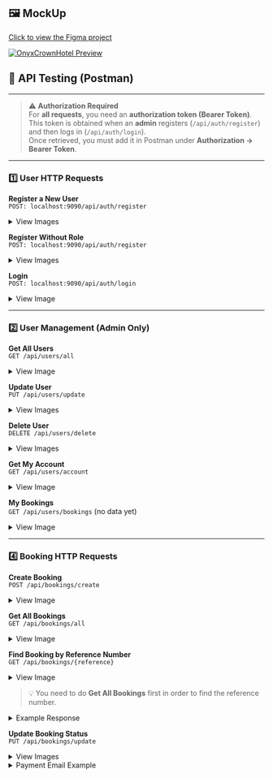 ## 🖼️ MockUp
[Click to view the Figma project](https://www.figma.com/design/RiiARqgNRd5CpYm5VHAzvB/OnyxCrownHotel?node-id=0-1&p=f&t=GYhQ6tYGtqEKdx9E-0)

[![OnyxCrownHotel Preview](https://github.com/user-attachments/assets/0e1facdc-86c0-4f44-a4cc-ab175dd31bb4)](https://www.figma.com/design/RiiARqgNRd5CpYm5VHAzvB/OnyxCrownHotel?node-id=0-1&p=f&t=GYhQ6tYGtqEKdx9E-0)

## 🧪 API Testing (Postman)

---
> ⚠️ **Authorization Required**  
> For **all requests**, you need an **authorization token (Bearer Token)**.  
> This token is obtained when an **admin** registers (`/api/auth/register`) and then logs in (`/api/auth/login`).  
> Once retrieved, you must add it in Postman under **Authorization → Bearer Token**.
---

### 1️⃣ User HTTP Requests

**Register a New User**  
`POST: localhost:9090/api/auth/register`

<details>
<summary>View Images</summary>

![Register](https://github.com/user-attachments/assets/eb07578f-84aa-43ae-8271-4987456a11fc)  
![Register Example](https://github.com/user-attachments/assets/aaff5054-303f-428c-a68c-e2e100b2ece0)

</details>

**Register Without Role**  
`POST: localhost:9090/api/auth/register`

<details>
<summary>View Images</summary>

![No Role](https://github.com/user-attachments/assets/846895d1-f02f-42c9-bfef-5347fbe76b54)  
![No Role Example](https://github.com/user-attachments/assets/dbbb8505-35f3-447a-a760-e802666d5221)

</details>

**Login**  
`POST: localhost:9090/api/auth/login`

<details>
<summary>View Image</summary>

![Login](https://github.com/user-attachments/assets/85c51d67-d451-49d3-a328-301ff82e87cf)

</details>

---

### 2️⃣ User Management (Admin Only)

**Get All Users**  
`GET /api/users/all`

<details>
<summary>View Image</summary>

![Get All Users](https://github.com/user-attachments/assets/56336e62-23a3-414c-a595-0b23dcc5b092)

</details>

**Update User**  
`PUT /api/users/update`

<details>
<summary>View Images</summary>

![Update User](https://github.com/user-attachments/assets/802f0e37-de5c-4264-b296-6a79574fe25f)  
![Update Example](https://github.com/user-attachments/assets/cb667a36-5dff-40fe-81c0-f11c393e86cb)

</details>

**Delete User**  
`DELETE /api/users/delete`

<details>
<summary>View Images</summary>

![Delete User](https://github.com/user-attachments/assets/1ab7abf5-16c1-4156-8ecb-147b4006379f)  
![Delete Example](https://github.com/user-attachments/assets/ad354919-0103-4b43-ab07-d85335c793d0)

</details>

**Get My Account**  
`GET /api/users/account`

<details>
<summary>View Image</summary>

![Get Account](https://github.com/user-attachments/assets/f4b144b9-07eb-41c8-b952-e4c651941821)

</details>

**My Bookings**  
`GET /api/users/bookings` (no data yet)

<details>
<summary>View Image</summary>

![My Bookings](https://github.com/user-attachments/assets/3bb0c83a-504b-43f2-89e3-0ba51211b523)

</details>

---

### 4️⃣ Booking HTTP Requests

**Create Booking**  
`POST /api/bookings/create`

<details>
<summary>View Image</summary>

![Create Booking](https://github.com/user-attachments/assets/6c5b7dbf-58bf-4275-829f-1a4324c957ac)

</details>

**Get All Bookings**  
`GET /api/bookings/all`

<details>
<summary>View Image</summary>

![Get All Bookings](https://github.com/user-attachments/assets/d9694439-16ef-413d-b844-2f667b0c8df7)

</details>

**Find Booking by Reference Number**  
`GET /api/bookings/{reference}`

<details>
<summary>View Image</summary>

![Find Booking](https://github.com/user-attachments/assets/c3e4e70f-c3c3-4e49-b4ee-a9e02477ca4f)

</details>

> 💡 You need to do **Get All Bookings** first in order to find the reference number.

<details>
<summary>Example Response</summary>

<img width="319" height="25" alt="image" src="https://github.com/user-attachments/assets/74865085-b099-4fd5-9881-9cc3cbe8b4e8" />

</details>

**Update Booking Status**  
`PUT /api/bookings/update`

<details>
<summary>View Images</summary>

![Update Booking](https://github.com/user-attachments/assets/fa37ac1c-8b9e-49f7-b68c-1c0bcb3a728b)  

</details>

<details>
<summary> Payment Email Example</summary>

![Update Example](https://github.com/user-attachments/assets/80ae03b8-00e6-4703-ace0-363f506d8ff5)

</details>




